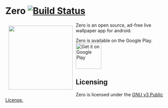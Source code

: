 # Zero [![Build Status](https://travis-ci.org/lucasax/Zero.svg?branch=master)](https://travis-ci.org/lucasax/Zero)

<img src="zero/src/main/res/drawable-nodpi/ic_launcher.png" align="left"
width="200"
    hspace="10" vspace="10">

Zero is an open source, ad-free live wallpaper app for android.

Zero is available on the Google Play.  
<a href="https://play.google.com/store/apps/details?id=com.lucasasselli.zero">
    <img alt="Get it on Google Play"
        height="80"
        src="https://play.google.com/intl/en_us/badges/images/generic/en_badge_web_generic.png" />
</a>



## Licensing

Zero is licensed under the [GNU v3 Public License.](license.txt)
